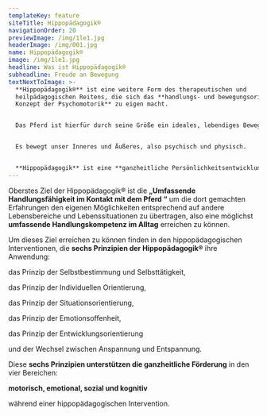 ```yaml
---
templateKey: feature
siteTitle: Hippopädagogik®
navigationOrder: 20
previewImage: /img/1le1.jpg
headerImage: /img/001.jpg
name: Hippopädagogik®
image: /img/1le1.jpg
headline: Was ist Hippopädagogik®
subheadline: Freude an Bewegung
textNextToImage: >-
  **Hippopädagogik®** ist eine weitere Form des therapeutischen und
  heilpädagogischen Reitens, die sich das **handlungs- und bewegungsorinterte
  Konzept der Psychomotorik** zu eigen macht. 


  Das Pferd ist hierfür durch seine Größe ein ideales, lebendiges Bewegungsmedium, das uns auch emotional sehr stark anspricht. 


  Es bewegt unser Inneres und Äußeres, also psychisch und physisch. 


  **Hippopädagogik** ist eine **ganzheitliche Persönlichkeitsentwicklungsförderung** **für Kinder, Jugendliche und Erwachsene mit und ohne Behinderung.**
---
```

Oberstes Ziel der Hippopädagogik® ist die **„Umfassende Handlungsfähigkeit im Kontakt mit dem Pferd “** um die dort gemachten Erfahrungen den eigenen Möglichkeiten entsprechend auf andere Lebensbereiche und Lebenssituationen zu übertragen, also eine möglichst **umfassende Handlungskompetenz im Alltag** erreichen zu können. 

Um dieses Ziel erreichen zu können finden in den hippopädagogischen Interventionen, die **sechs Prinzipien der Hippopädagogik®** ihre Anwendung:

das Prinzip der Selbstbestimmung und Selbsttätigkeit, 

das Prinzip der Individuellen Orientierung, 

das Prinzip der Situationsorientierung, 

das Prinzip der Emotionsoffenheit,

das Prinzip der Entwicklungsorientierung 

und der Wechsel zwischen Anspannung und Entspannung. 



Diese **sechs Prinzipien unterstützen die ganzheitliche Förderung** in den vier Bereichen: 

**motorisch, emotional, sozial und kognitiv** 

während einer hippopädagogischen Intervention.
